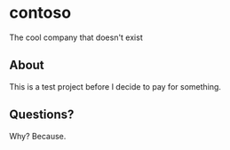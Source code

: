 # contoso
The cool company that doesn't exist

## About
This is a test project before I decide to pay for something.

## Questions?
Why? Because.
